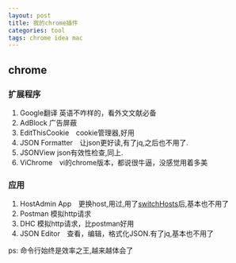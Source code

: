 ```yaml
---
layout: post
title: 我的chrome插件
categories: tool
tags: chrome idea mac
---
```





## chrome

### 扩展程序

1.  Google翻译 英语不咋样的，看外文文献必备
2.  AdBlock 广告屏蔽
3.  EditThisCookie　cookie管理器,好用
4.  JSON Formatter　让json更好读,有了jq,之后也不用了.
5.  JSONView json有效性检查,同上.
6.  ViChrome　vi的chrome版本，都说很牛逼，没感觉用着多美

### 应用

1.  HostAdmin App　更换host,用过,用了[switchHosts](#switchhosts)后,基本也不用了
2.  Postman 模拟http请求
3.  DHC 模拟http请求，比postman好用
4.  JSON Editor　查看，编辑，格式化JSON.有了jq,基本也不用了

ps: 命令行始终是效率之王,越来越体会了
